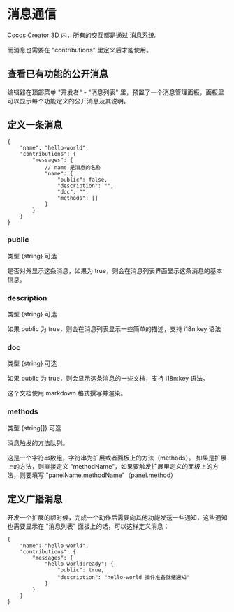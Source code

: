 # 消息通信

Cocos Creator 3D 内，所有的交互都是通过 [消息系统](./messages.md)。

而消息也需要在 "contributions" 里定义后才能使用。

## 查看已有功能的公开消息

编辑器在顶部菜单 "开发者" - "消息列表" 里，预置了一个消息管理面板，面板里可以显示每个功能定义的公开消息及其说明。

## 定义一条消息

```json5
{
    "name": "hello-world",
    "contributions": {
        "messages": {
            // name 是消息的名称
            "name": {
                "public": false,
                "description": "",
                "doc": "",
                "methods": []
            }
        }
    }
}
```

### public 

类型 {string} 可选

是否对外显示这条消息，如果为 true，则会在消息列表界面显示这条消息的基本信息。

### description

类型 {string} 可选

如果 public 为 true，则会在消息列表显示一些简单的描述，支持 i18n:key 语法

### doc

类型 {string} 可选

如果 public 为 true，则会显示这条消息的一些文档，支持 i18n:key 语法。

这个文档使用 markdown 格式撰写并渲染。

### methods

类型 {string[]} 可选

消息触发的方法队列。

这是一个字符串数组，字符串为扩展或者面板上的方法（methods）。
如果是扩展上的方法，则直接定义 "methodName"，如果要触发扩展里定义的面板上的方法，则要填写 "panelName.methodName"（panel.method）

## 定义广播消息

开发一个扩展的额时候，完成一个动作后需要向其他功能发送一些通知，这些通知也需要显示在 "消息列表" 面板上的话，可以这样定义消息：

```json5
{
    "name": "hello-world",
    "contributions": {
        "messages": {
            "hello-world:ready": {
                "public": true,
                "description": "hello-world 插件准备就绪通知"
            }
        }
    }
}
```